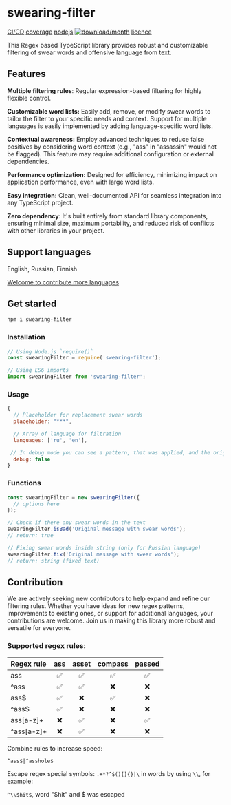 # swearing-filter

[CI/CD](https://img.shields.io/badge/CD%2FCI-grey?logo=github)
[coverage](https://img.shields.io/badge/coverage-93%25-brightgreen?logo=jest)
[nodejs](https://img.shields.io/node/v/swearing-filter)
[![download/month](https://img.shields.io/npm/dm/swearing-filter)](https://www.npmjs.com/package/swearing-filter)
[licence](https://img.shields.io/github/license/kpachbiu88/swearing-filter)

This Regex based TypeScript library provides robust and customizable filtering of swear words and offensive language from text. 

## Features

**Multiple filtering rules**: Regular expression-based filtering for highly flexible control.

**Customizable word lists:** Easily add, remove, or modify swear words to tailor the filter to your specific needs and context. Support for multiple languages is easily implemented by adding language-specific word lists.

**Contextual awareness:** Employ advanced techniques to reduce false positives by considering word context (e.g., "ass" in "assassin" would not be flagged). This feature may require additional configuration or external dependencies.

**Performance optimization:** Designed for efficiency, minimizing impact on application performance, even with large word lists.

**Easy integration:** Clean, well-documented API for seamless integration into any TypeScript project.

**Zero dependency**: It's built entirely from standard library components, ensuring minimal size, maximum portability, and reduced risk of conflicts with other libraries in your project.

## Support languages

English, Russian, Finnish 

[Welcome to contribute more languages](#Contribution)

## Get started

```sh
npm i swearing-filter
```

### Installation

```js
// Using Node.js `require()`
const swearingFilter = require('swearing-filter');

// Using ES6 imports
import swearingFilter from 'swearing-filter';
```

### Usage

```js
{
  // Placeholder for replacement swear words
  placeholder: "***",

  // Array of language for filtration
  languages: ['ru', 'en'],

 // In debug mode you can see a pattern, that was applied, and the original word
  debug: false
}
```

### Functions

```js
const swearingFilter = new swearingFilter({
  // options here
});

// Check if there any swear words in the text
swearingFilter.isBad('Original message with swear words'); 
// return: true

// Fixing swear words inside string (only for Russian language)
swearingFilter.fix('Original message with swear words'); 
// return: string (fixed text)
```

## Contribution
We are actively seeking new contributors to help expand and refine our filtering rules. 
Whether you have ideas for new regex patterns, improvements to existing ones, or support for additional languages, your contributions are welcome. 
Join us in making this library more robust and versatile for everyone.

### Supported regex rules:

| Regex rule  |  ass   |  asset  |  compass  |  passed  |
|:----------- |:------:|:-------:|:---------:|:--------:|
| ass         |   ✅  |    ✅   |     ✅    |    ✅   |
| ^ass        |   ✅  |    ✅   |     ❌    |    ❌   |
| ass$        |   ✅  |    ❌   |     ✅    |    ❌   |
| ^ass$       |   ✅  |    ❌   |     ❌    |    ❌   |
| ass[a-z]+   |   ❌  |    ✅   |     ❌    |    ✅   |
| ^ass[a-z]+  |   ❌  |    ✅   |     ❌    |    ❌   |

Combine rules to increase speed:

``^ass$|^asshole$``

Escape regex special symbols: ``.+*?^$()[]{}|\`` in words by using ``\\``, for example:

``^\\$hit$``, word "$hit" and $ was escaped